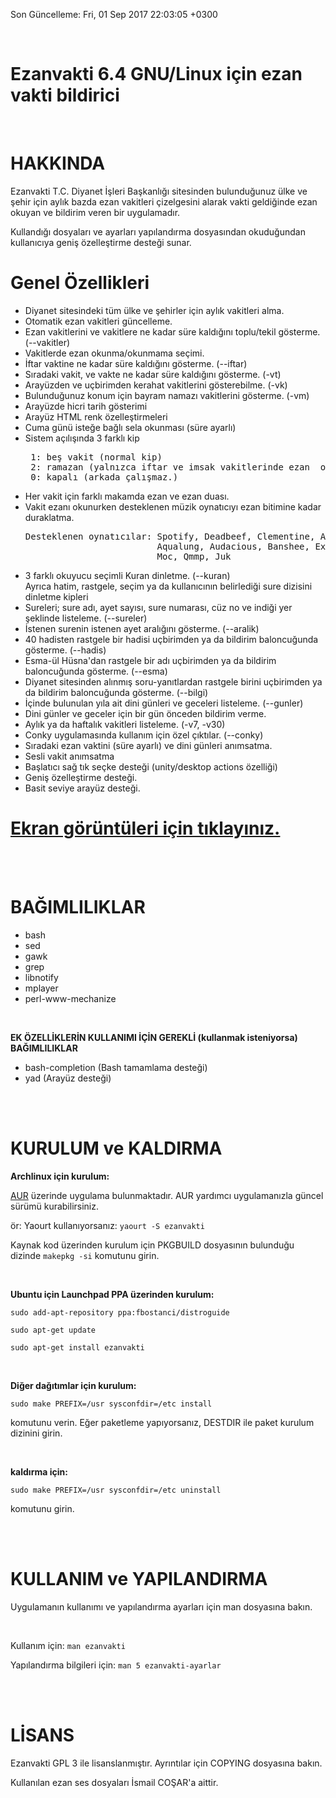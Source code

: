 Son Güncelleme:  Fri, 01 Sep 2017 22:03:05 +0300

<br>

Ezanvakti 6.4 GNU/Linux için ezan vakti bildirici
====

<br>

HAKKINDA
==

Ezanvakti  T.C. Diyanet İşleri Başkanlığı sitesinden bulunduğunuz ülke
ve şehir için aylık bazda ezan vakitleri çizelgesini alarak vakti
geldiğinde ezan okuyan ve bildirim veren bir uygulamadır.

Kullandığı dosyaları ve ayarları yapılandırma dosyasından
okuduğundan kullanıcıya geniş özelleştirme desteği sunar.

Genel Özellikleri
=
*  Diyanet sitesindeki tüm ülke ve şehirler için aylık vakitleri alma.
*  Otomatik ezan vakitleri güncelleme.
*  Ezan vakitlerini ve vakitlere ne kadar süre kaldığını
   toplu/tekil gösterme. (--vakitler)
*  Vakitlerde ezan okunma/okunmama seçimi.
*  İftar vaktine ne kadar süre kaldığını gösterme. (--iftar)
*  Sıradaki vakit, ve vakte ne kadar süre kaldığını gösterme. (-vt)
*  Arayüzden ve uçbirimden kerahat vakitlerini gösterebilme. (-vk)
*  Bulunduğunuz konum için bayram namazı vakitlerini gösterme. (-vm)
*  Arayüzde hicri tarih gösterimi
*  Arayüz HTML renk özelleştirmeleri
*  Cuma günü isteğe bağlı sela okunması (süre ayarlı)
*  Sistem açılışında 3 farklı kip<br>
   <pre>
    1: beş vakit (normal kip)
    2: ramazan (yalnızca iftar ve imsak vakitlerinde ezan  okunur.)
    0: kapalı (arkada çalışmaz.)</pre>
*  Her vakit için farklı makamda ezan ve ezan duası.
*  Vakit ezanı okunurken desteklenen müzik oynatıcıyı ezan bitimine kadar duraklatma.<br>
   <pre>Desteklenen oynatıcılar: Spotify, Deadbeef, Clementine, Amarok, Rhythmbox,
                            Aqualung, Audacious, Banshee, Exaile, Cmus,
                            Moc, Qmmp, Juk</pre>
*  3 farklı okuyucu seçimli Kuran dinletme. (--kuran)<br>
   Ayrıca hatim, rastgele, seçim ya da kullanıcının belirlediği sure dizisini dinletme kipleri
*  Sureleri; sure adı, ayet sayısı, sure numarası, cüz no ve indiği yer şeklinde listeleme. (--sureler)
*  İstenen surenin istenen ayet aralığını gösterme. (--aralik)
*  40 hadisten rastgele bir hadisi uçbirimden ya da bildirim baloncuğunda gösterme. (--hadis)
*  Esma-ül Hüsna'dan rastgele bir adı  uçbirimden ya da bildirim baloncuğunda gösterme. (--esma)
*  Diyanet sitesinden alınmış soru-yanıtlardan rastgele birini  uçbirimden
   ya da bildirim baloncuğunda gösterme. (--bilgi)
*  İçinde bulunulan yıla ait dini günleri ve geceleri listeleme. (--gunler)
*  Dini günler ve geceler için bir gün önceden bildirim verme.
*  Aylık ya da haftalık vakitleri listeleme. (-v7, -v30)
*  Conky uygulamasında kullanım için özel çıktılar. (--conky)
*  Sıradaki ezan vaktini (süre ayarlı) ve dini günleri anımsatma.
*  Sesli vakit anımsatma
*  Başlatıcı sağ tık seçke desteği (unity/desktop actions özelliği)
*  Geniş özelleştirme desteği.
*  Basit seviye arayüz desteği.

[Ekran görüntüleri için tıklayınız.](https://gitlab.com/fbostanci/ezanvakti/wikis/ekran-goruntuleri)
=

<br><br>

BAĞIMLILIKLAR
==
*    bash
*    sed
*    gawk
*    grep
*    libnotify
*    mplayer
*    perl-www-mechanize

<br>

**EK ÖZELLİKLERİN KULLANIMI  İÇİN GEREKLİ (kullanmak isteniyorsa) BAĞIMLILIKLAR**

*  bash-completion  (Bash tamamlama desteği)
*  yad   (Arayüz desteği)

<br><br>

KURULUM ve KALDIRMA
===
**Archlinux için kurulum:**

[AUR](https://aur.archlinux.org/) üzerinde uygulama bulunmaktadır.
AUR yardımcı uygulamanızla güncel sürümü kurabilirsiniz.

ör: Yaourt kullanıyorsanız:
`yaourt -S ezanvakti`

Kaynak kod üzerinden kurulum için
PKGBUILD dosyasının bulunduğu dizinde `makepkg -si` komutunu girin.

<br>

**Ubuntu için Launchpad PPA üzerinden kurulum:**

`sudo add-apt-repository ppa:fbostanci/distroguide`

`sudo apt-get update`

`sudo apt-get install ezanvakti`

<br>

**Diğer dağıtımlar için kurulum:**

`sudo make PREFIX=/usr sysconfdir=/etc install`

komutunu verin. Eğer paketleme yapıyorsanız, DESTDIR ile paket kurulum dizinini girin.

<br>

**kaldırma için:**

`sudo make PREFIX=/usr sysconfdir=/etc uninstall`

komutunu girin.

<br><br>

KULLANIM ve YAPILANDIRMA
==
Uygulamanın kullanımı ve yapılandırma ayarları için man dosyasına bakın.

<br>

Kullanım için:
 `man ezanvakti`

Yapılandırma bilgileri için:
`man 5 ezanvakti-ayarlar`

<br><br>

LİSANS
==

Ezanvakti GPL 3 ile lisanslanmıştır. Ayrıntılar için COPYING dosyasına bakın.

Kullanılan ezan ses dosyaları İsmail COŞAR'a aittir.
